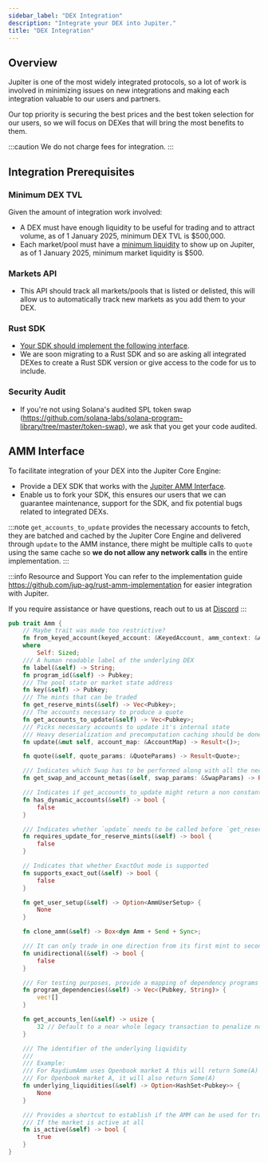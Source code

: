 ```yaml
---
sidebar_label: "DEX Integration"
description: "Integrate your DEX into Jupiter."
title: "DEX Integration"
---
```


<head>
    <title>DEX Integration</title>
    <meta name="twitter:card" content="summary" />
</head>

## Overview

Jupiter is one of the most widely integrated protocols, so a lot of work is involved in minimizing issues on new integrations and making each integration valuable to our users and partners.

Our top priority is securing the best prices and the best token selection for our users, so we will focus on DEXes that will bring the most benefits to them.

:::caution We do not charge fees for integration.
:::

## Integration Prerequisites

### Minimum DEX TVL

Given the amount of integration work involved:

- A DEX must have enough liquidity to be useful for trading and to attract volume, as of 1 January 2025, minimum DEX TVL is $500,000.
- Each market/pool must have a [minimum liquidity](../guides/spot/instant/how-to-get-your-token-on-jupiter) to show up on Jupiter, as of 1 January 2025, minimum market liquidity is $500.

### Markets API
- This API should track all markets/pools that is listed or delisted, this will allow us to automatically track new markets as you add them to your DEX.

### Rust SDK
- [Your SDK should implement the following interface](#).
- We are soon migrating to a Rust SDK and so are asking all integrated DEXes to create a Rust SDK version or give access to the code for us to include.

### Security Audit

- If you're not using Solana's audited SPL token swap (https://github.com/solana-labs/solana-program-library/tree/master/token-swap), we ask that you get your code audited.

## AMM Interface

To facilitate integration of your DEX into the Jupiter Core Engine:
- Provide a DEX SDK that works with the [Jupiter AMM Interface](https://docs.rs/crate/jupiter-amm-interface).
- Enable us to fork your SDK, this ensures our users that we can guarantee maintenance, support for the SDK, and fix potential bugs related to integrated DEXs.

:::note
`get_accounts_to_update` provides the necessary accounts to fetch, they are batched and cached by the Jupiter Core Engine and delivered through `update` to the AMM instance, there might be multiple calls to `quote` using the same cache so **we do not allow any network calls** in the entire implementation.
:::

:::info Resource and Support
You can refer to the implementation guide https://github.com/jup-ag/rust-amm-implementation for easier integration with Jupiter.

If you require assistance or have questions, reach out to us at [Discord](https://discord.gg/jup)
:::

```rust
pub trait Amm {
    // Maybe trait was made too restrictive?
    fn from_keyed_account(keyed_account: &KeyedAccount, amm_context: &AmmContext) -> Result<Self>
    where
        Self: Sized;
    /// A human readable label of the underlying DEX
    fn label(&self) -> String;
    fn program_id(&self) -> Pubkey;
    /// The pool state or market state address
    fn key(&self) -> Pubkey;
    /// The mints that can be traded
    fn get_reserve_mints(&self) -> Vec<Pubkey>;
    /// The accounts necessary to produce a quote
    fn get_accounts_to_update(&self) -> Vec<Pubkey>;
    /// Picks necessary accounts to update it's internal state
    /// Heavy deserialization and precomputation caching should be done in this function
    fn update(&mut self, account_map: &AccountMap) -> Result<()>;

    fn quote(&self, quote_params: &QuoteParams) -> Result<Quote>;

    /// Indicates which Swap has to be performed along with all the necessary account metas
    fn get_swap_and_account_metas(&self, swap_params: &SwapParams) -> Result<SwapAndAccountMetas>;

    /// Indicates if get_accounts_to_update might return a non constant vec
    fn has_dynamic_accounts(&self) -> bool {
        false
    }

    /// Indicates whether `update` needs to be called before `get_reserve_mints`
    fn requires_update_for_reserve_mints(&self) -> bool {
        false
    }

    // Indicates that whether ExactOut mode is supported
    fn supports_exact_out(&self) -> bool {
        false
    }

    fn get_user_setup(&self) -> Option<AmmUserSetup> {
        None
    }

    fn clone_amm(&self) -> Box<dyn Amm + Send + Sync>;

    /// It can only trade in one direction from its first mint to second mint, assuming it is a two mint AMM
    fn unidirectional(&self) -> bool {
        false
    }

    /// For testing purposes, provide a mapping of dependency programs to function
    fn program_dependencies(&self) -> Vec<(Pubkey, String)> {
        vec![]
    }

    fn get_accounts_len(&self) -> usize {
        32 // Default to a near whole legacy transaction to penalize no implementation
    }

    /// The identifier of the underlying liquidity
    ///
    /// Example:
    /// For RaydiumAmm uses Openbook market A this will return Some(A)
    /// For Openbook market A, it will also return Some(A)
    fn underlying_liquidities(&self) -> Option<HashSet<Pubkey>> {
        None
    }

    /// Provides a shortcut to establish if the AMM can be used for trading
    /// If the market is active at all
    fn is_active(&self) -> bool {
        true
    }
}
```
